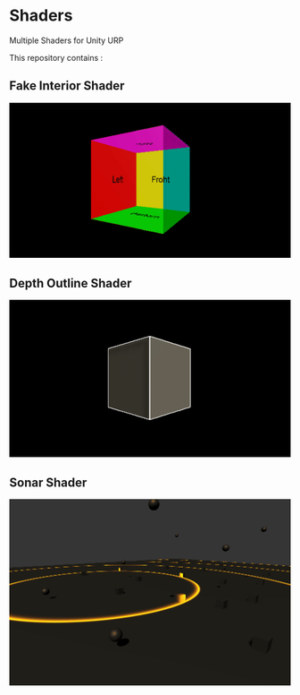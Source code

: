 # Shaders
Multiple Shaders for Unity URP

This repository contains :
## Fake Interior Shader
![](FakeInterior.gif)

## Depth Outline Shader
![](DepthOutlineImage.PNG)

## Sonar Shader
![](Sonar.gif)
